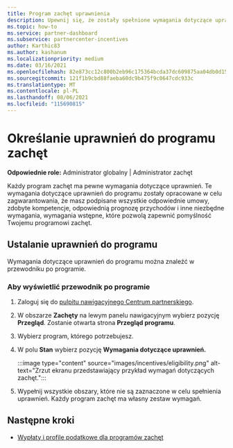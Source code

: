 ```yaml
---
title: Program zachęt uprawnienia
description: Upewnij się, że zostały spełnione wymagania dotyczące uprawnień do programu zachęt. Ten proces obejmuje sprawdzanie uprawnień w przewodniku po programie.
ms.topic: how-to
ms.service: partner-dashboard
ms.subservice: partnercenter-incentives
author: Karthic83
ms.author: kashanum
ms.localizationpriority: medium
ms.date: 03/16/2021
ms.openlocfilehash: 82e873cc12c800b2eb96c175364bcda37dc609875aa04db0d157b45087b6f03d
ms.sourcegitcommit: 121f1b9cbd88faeba60dc9b475f9c0647cdc933c
ms.translationtype: MT
ms.contentlocale: pl-PL
ms.lasthandoff: 08/06/2021
ms.locfileid: "115690815"
---
```

# <a name="determine-your-incentives-program-eligibility"></a>Określanie uprawnień do programu zachęt

**Odpowiednie role:** Administrator globalny | Administrator zachęt

Każdy program zachęt ma pewne wymagania dotyczące uprawnień. Te wymagania dotyczące uprawnień do programu zostały opracowane w celu zagwarantowania, że masz podpisane wszystkie odpowiednie umowy, zdobyte kompetencje, odpowiednią prognozę przychodów i inne niezbędne wymagania, wymagania wstępne, które pozwolą zapewnić pomyślność Twojemu programowi zachęt.

## <a name="determining-your-program-eligibility"></a>Ustalanie uprawnień do programu

Wymagania dotyczące uprawnień do programu można znaleźć w przewodniku po programie. 

### <a name="to-see-your-program-guide"></a>Aby wyświetlić przewodnik po programie

1. Zaloguj się do [pulpitu nawigacyjnego Centrum partnerskiego](https://partner.microsoft.com/dashboard/).

2. W obszarze **Zachęty** na lewym panelu nawigacyjnym wybierz pozycję **Przegląd**. Zostanie otwarta strona **Przegląd programu**.

3. Wybierz program, którego potrzebujesz.

4. W polu **Stan** wybierz pozycję **Wymagania dotyczące uprawnień.**

   :::image type="content" source="images/incentives/eligibility.png" alt-text="Zrzut ekranu przedstawiający przykład wymagań dotyczących zachęt.":::

5. Wypełnij wszystkie obszary, które nie są zaznaczone w celu spełnienia uprawnień. Każdy program zachęt ma własny zestaw wymagań.

## <a name="next-steps"></a>Następne kroki

- [Wypłaty i profile podatkowe dla programów zachęt](incentives-create-and-manage-your-payout-and-tax-profiles.md)
